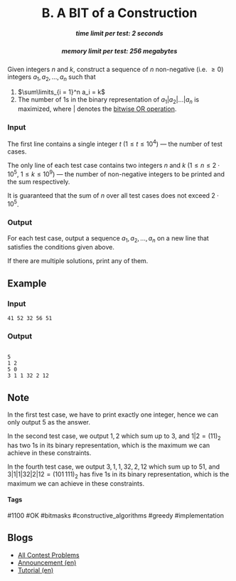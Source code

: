 <h1 style='text-align: center;'> B. A BIT of a Construction</h1>

<h5 style='text-align: center;'>time limit per test: 2 seconds</h5>
<h5 style='text-align: center;'>memory limit per test: 256 megabytes</h5>

Given integers $n$ and $k$, construct a sequence of $n$ non-negative (i.e. $\geq 0$) integers $a_1, a_2, \ldots, a_n$ such that 

1. $\sum\limits_{i = 1}^n a_i = k$
2. The number of $1$s in the binary representation of $a_1 | a_2 | \ldots | a_n$ is maximized, where $|$ denotes the [bitwise OR operation](https://en.wikipedia.org/wiki/Bitwise_operation#OR).
### Input

The first line contains a single integer $t$ ($1 \leq t \leq 10^4$) — the number of test cases.

The only line of each test case contains two integers $n$ and $k$ ($1 \leq n \leq 2 \cdot 10^5$, $1 \leq k \leq 10^9$) — the number of non-negative integers to be printed and the sum respectively.

It is guaranteed that the sum of $n$ over all test cases does not exceed $2 \cdot 10^5$.

### Output

For each test case, output a sequence $a_1, a_2, \ldots, a_n$ on a new line that satisfies the conditions given above.

If there are multiple solutions, print any of them.

## Example

### Input


```text
41 52 32 56 51
```
### Output

```text

5
1 2
5 0
3 1 1 32 2 12
```
## Note

In the first test case, we have to print exactly one integer, hence we can only output $5$ as the answer.

In the second test case, we output $1, 2$ which sum up to $3$, and $1 | 2 = (11)_2$ has two $1$s in its binary representation, which is the maximum we can achieve in these constraints.

In the fourth test case, we output $3, 1, 1, 32, 2, 12$ which sum up to $51$, and $3 | 1 | 1 | 32 | 2 | 12 = (101\,111)_2$ has five $1$s in its binary representation, which is the maximum we can achieve in these constraints.



#### Tags 

#1100 #OK #bitmasks #constructive_algorithms #greedy #implementation 

## Blogs
- [All Contest Problems](../Codeforces_Round_940_(Div._2)_and_CodeCraft-23.md)
- [Announcement (en)](../blogs/Announcement_(en).md)
- [Tutorial (en)](../blogs/Tutorial_(en).md)
